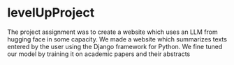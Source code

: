 # levelUpProject


The project assignment was to create a website which uses an LLM from hugging face in some capacity. We made a website which summarizes texts entered by the user using the Django framework for Python. We fine tuned our model by training it on academic papers and their abstracts
